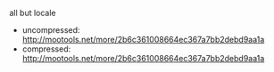all but locale
*	uncompressed: http://mootools.net/more/2b6c361008664ec367a7bb2debd9aa1a
*	compressed: http://mootools.net/more/2b6c361008664ec367a7bb2debd9aa1a